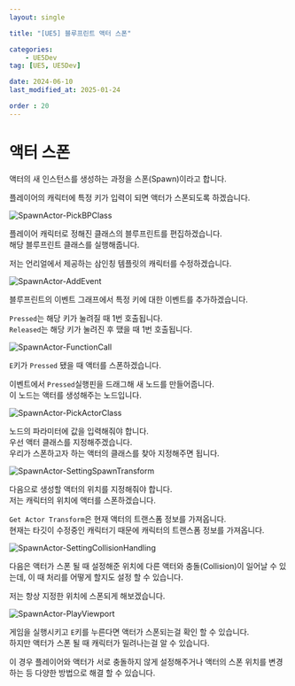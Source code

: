 ```yaml
---
layout: single

title: "[UE5] 블루프린트 액터 스폰"

categories:
    - UE5Dev
tag: [UE5, UE5Dev]

date: 2024-06-10
last_modified_at: 2025-01-24

order : 20
---
```


# 액터 스폰

액터의 새 인스턴스를 생성하는 과정을 스폰(Spawn)이라고 합니다.

플레이어의 캐릭터에 특정 키가 입력이 되면 액터가 스폰되도록 하겠습니다.

![SpawnActor-PickBPClass]({{site.url}}/images/Unreal/ue5/2024-06-10-SpawnActor/SpawnActor-PickBPClass.PNG)

플레이어 캐릭터로 정해진 클래스의 블루프린트를 편집하겠습니다.  
해당 블루프린트 클래스를 실행해줍니다.

저는 언리얼에서 제공하는 삼인칭 템플릿의 캐릭터를 수정하겠습니다.

![SpawnActor-AddEvent]({{site.url}}/images/Unreal/ue5/2024-06-10-SpawnActor/SpawnActor-AddEvent.PNG)

블루프린트의 이벤트 그래프에서 특정 키에 대한 이벤트를 추가하겠습니다.

`Pressed`는 해당 키가 눌려질 때 1번 호출됩니다.  
`Released`는 해당 키가 눌려진 후 땠을 때 1번 호출됩니다.

![SpawnActor-FunctionCall]({{site.url}}/images/Unreal/ue5/2024-06-10-SpawnActor/SpawnActor-FunctionCall.PNG)

`E`키가 `Pressed` 됐을 때 액터를 스폰하겠습니다.

이벤트에서 `Pressed`실행핀을 드래그해 새 노드를 만들어줍니다.  
이 노드는 액터를 생성해주는 노드입니다.

![SpawnActor-PickActorClass]({{site.url}}/images/Unreal/ue5/2024-06-10-SpawnActor/SpawnActor-PickActorClass.PNG)

노드의 파라미터에 값을 입력해줘야 합니다.  
우선 액터 클래스를 지정해주겠습니다.  
우리가 스폰하고자 하는 액터의 클래스를 찾아 지정해주면 됩니다.

![SpawnActor-SettingSpawnTransform]({{site.url}}/images/Unreal/ue5/2024-06-10-SpawnActor/SpawnActor-SettingSpawnTransform.PNG)

다음으로 생성할 액터의 위치를 지정해줘야 합니다.  
저는 캐릭터의 위치에 액터를 스폰하겠습니다.

`Get Actor Transform`은 현재 액터의 트랜스폼 정보를 가져옵니다.  
현재는 타깃이 수정중인 캐릭터기 때문에 캐릭터의 트랜스폼 정보를 가져옵니다.

![SpawnActor-SettingCollisionHandling]({{site.url}}/images/Unreal/ue5/2024-06-10-SpawnActor/SpawnActor-SettingCollisionHandling.PNG)

다음은 액터가 스폰 될 때 설정해준 위치에 다른 액터와 충돌(Collision)이 일어날 수 있는데, 이 때 처리를 어떻게 할지도 설정 할 수 있습니다.

저는 항상 지정한 위치에 스폰되게 해보겠습니다.

![SpawnActor-PlayViewport]({{site.url}}/images/Unreal/ue5/2024-06-10-SpawnActor/SpawnActor-PlayViewport.PNG)

게임을 실행시키고 `E`키를 누른다면 액터가 스폰되는걸 확인 할 수 있습니다.  
하지만 액터가 스폰 될 때 캐릭터가 밀려나는걸 알 수 있습니다.

이 경우 플레이어와 액터가 서로 충돌하지 않게 설정해주거나 액터의 스폰 위치를 변경하는 등 다양한 방법으로 해결 할 수 있습니다.